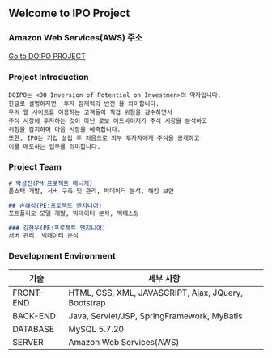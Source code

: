 ## Welcome to IPO Project



### Amazon Web Services(AWS) 주소
[Go to DO!PO PROJECT](http://www.doipo.net)




### Project Introduction
```
DOIPO는 <DO Inversion of Potential on Investmen>의 약자입니다. 
한글로 설명하자면 '투자 잠재력의 반전'을 의미합니다. 
우리 웹 사이트를 이용하는 고객들이 직접 위험을 감수하면서 
주식 시장에 투자하는 것이 아닌 로보 어드바이저가 주식 시장을 분석하고 
위험을 감지하며 다음 시장을 예측합니다. 
또한, IPO는 기업 설립 후 처음으로 외부 투자자에게 주식을 공개하고 
이를 매도하는 업무를 의미합니다.
```



### Project Team

```markdown
# 박성진(PM:프로젝트 매니저)
풀스택 개발, 서버 구축 및 관리, 빅데이터 분석, 해킹 보안

## 손해성(PE:프로젝트 엔지니어)
포트폴리오 모델 개발, 빅데이터 분석, 백테스팅

### 김현우(PE:프로젝트 엔지니어)
서버 관리, 빅데이터 분석
```



### Development Environment
기술 | 세부 사항
------------------------ | -------------------------
FRONT-END| HTML, CSS, XML, JAVASCRIPT, Ajax, JQuery, Bootstrap
BACK-END | Java, Servlet/JSP, SpringFramework, MyBatis
DATABASE | MySQL 5.7.20
SERVER | Amazon Web Services(AWS)


